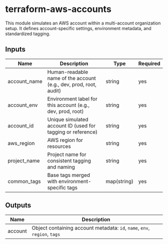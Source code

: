 # terraform-aws-accounts

This module simulates an AWS account within a multi-account organization setup.
It defines account-specific settings, environment metadata, and standardized tagging.

## Inputs

| Name         | Description                                                       | Type        | Required |
| ------------ | ----------------------------------------------------------------- | ----------- | -------- |
| account_name | Human-readable name of the account (e.g., dev, prod, root, audit) | string      | yes      |
| account_env  | Environment label for this account (e.g., dev, prod, root)        | string      | yes      |
| account_id   | Unique simulated account ID (used for tagging or reference)       | string      | yes      |
| aws_region   | AWS region for resources                                          | string      | yes      |
| project_name | Project name for consistent tagging and naming                    | string      | yes      |
| common_tags  | Base tags merged with environment-specific tags                   | map(string) | yes      |

## Outputs

| Name    | Description                                                               |
| ------- | ------------------------------------------------------------------------- |
| account | Object containing account metadata: `id`, `name`, `env`, `region`, `tags` |
